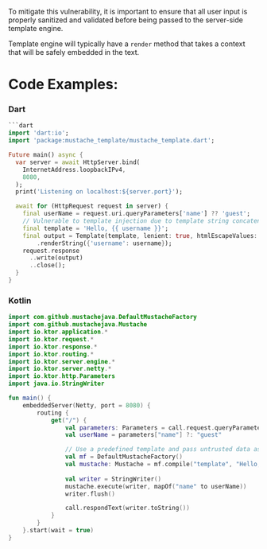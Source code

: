 To mitigate this vulnerability, it is important to ensure that all user input is properly sanitized and validated before
being passed to the server-side template engine. 

Template engine will typically have a `render` method that takes a context that will be safely embedded in the text.

# Code Examples:

### Dart

```dart
```dart
import 'dart:io';
import 'package:mustache_template/mustache_template.dart';

Future main() async {
  var server = await HttpServer.bind(
    InternetAddress.loopbackIPv4,
    8080,
  );
  print('Listening on localhost:${server.port}');

  await for (HttpRequest request in server) {
    final userName = request.uri.queryParameters['name'] ?? 'guest';
    // Vulnerable to template injection due to template string concatenation
    final template = 'Hello, {{ username }}';
    final output = Template(template, lenient: true, htmlEscapeValues: false)
        .renderString({'username': username});
    request.response
      ..write(output)
      ..close();
  }
}
```

### Kotlin

```kotlin
import com.github.mustachejava.DefaultMustacheFactory
import com.github.mustachejava.Mustache
import io.ktor.application.*
import io.ktor.request.*
import io.ktor.response.*
import io.ktor.routing.*
import io.ktor.server.engine.*
import io.ktor.server.netty.*
import io.ktor.http.Parameters
import java.io.StringWriter

fun main() {
    embeddedServer(Netty, port = 8080) {
        routing {
            get("/") {
                val parameters: Parameters = call.request.queryParameters
                val userName = parameters["name"] ?: "guest"

                // Use a predefined template and pass untrusted data as values
                val mf = DefaultMustacheFactory()
                val mustache: Mustache = mf.compile("template", "Hello, {{name}}")
                
                val writer = StringWriter()
                mustache.execute(writer, mapOf("name" to userName))
                writer.flush()

                call.respondText(writer.toString())
            }
        }
    }.start(wait = true)
}

```
